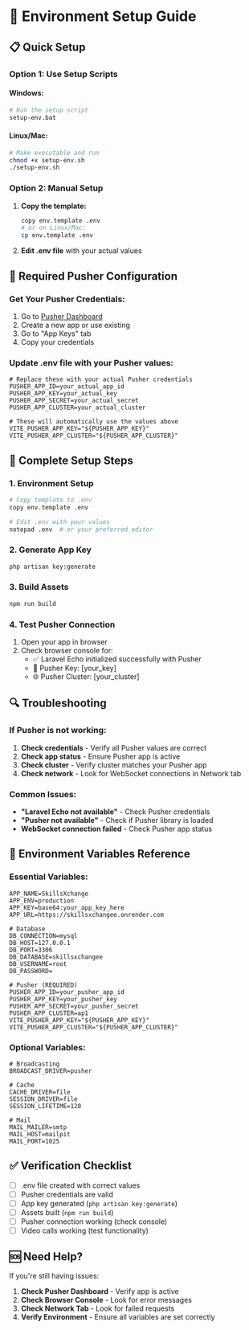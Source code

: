 # 🔧 Environment Setup Guide

## 📋 Quick Setup

### **Option 1: Use Setup Scripts**

#### **Windows:**
```bash
# Run the setup script
setup-env.bat
```

#### **Linux/Mac:**
```bash
# Make executable and run
chmod +x setup-env.sh
./setup-env.sh
```

### **Option 2: Manual Setup**

1. **Copy the template:**
   ```bash
   copy env.template .env
   # or on Linux/Mac:
   cp env.template .env
   ```

2. **Edit .env file** with your actual values

## 🔑 Required Pusher Configuration

### **Get Your Pusher Credentials:**

1. Go to [Pusher Dashboard](https://dashboard.pusher.com/)
2. Create a new app or use existing
3. Go to "App Keys" tab
4. Copy your credentials

### **Update .env file with your Pusher values:**

```env
# Replace these with your actual Pusher credentials
PUSHER_APP_ID=your_actual_app_id
PUSHER_APP_KEY=your_actual_key
PUSHER_APP_SECRET=your_actual_secret
PUSHER_APP_CLUSTER=your_actual_cluster

# These will automatically use the values above
VITE_PUSHER_APP_KEY="${PUSHER_APP_KEY}"
VITE_PUSHER_APP_CLUSTER="${PUSHER_APP_CLUSTER}"
```

## 🚀 Complete Setup Steps

### **1. Environment Setup**
```bash
# Copy template to .env
copy env.template .env

# Edit .env with your values
notepad .env  # or your preferred editor
```

### **2. Generate App Key**
```bash
php artisan key:generate
```

### **3. Build Assets**
```bash
npm run build
```

### **4. Test Pusher Connection**
1. Open your app in browser
2. Check browser console for:
   - ✅ Laravel Echo initialized successfully with Pusher
   - 🔑 Pusher Key: [your_key]
   - 🌐 Pusher Cluster: [your_cluster]

## 🔍 Troubleshooting

### **If Pusher is not working:**

1. **Check credentials** - Verify all Pusher values are correct
2. **Check app status** - Ensure Pusher app is active
3. **Check cluster** - Verify cluster matches your Pusher app
4. **Check network** - Look for WebSocket connections in Network tab

### **Common Issues:**

- **"Laravel Echo not available"** - Check Pusher credentials
- **"Pusher not available"** - Check if Pusher library is loaded
- **WebSocket connection failed** - Check Pusher app status

## 📝 Environment Variables Reference

### **Essential Variables:**
```env
APP_NAME=SkillsXchange
APP_ENV=production
APP_KEY=base64:your_app_key_here
APP_URL=https://skillsxchangee.onrender.com

# Database
DB_CONNECTION=mysql
DB_HOST=127.0.0.1
DB_PORT=3306
DB_DATABASE=skillsxchangee
DB_USERNAME=root
DB_PASSWORD=

# Pusher (REQUIRED)
PUSHER_APP_ID=your_pusher_app_id
PUSHER_APP_KEY=your_pusher_key
PUSHER_APP_SECRET=your_pusher_secret
PUSHER_APP_CLUSTER=ap1
VITE_PUSHER_APP_KEY="${PUSHER_APP_KEY}"
VITE_PUSHER_APP_CLUSTER="${PUSHER_APP_CLUSTER}"
```

### **Optional Variables:**
```env
# Broadcasting
BROADCAST_DRIVER=pusher

# Cache
CACHE_DRIVER=file
SESSION_DRIVER=file
SESSION_LIFETIME=120

# Mail
MAIL_MAILER=smtp
MAIL_HOST=mailpit
MAIL_PORT=1025
```

## ✅ Verification Checklist

- [ ] .env file created with correct values
- [ ] Pusher credentials are valid
- [ ] App key generated (`php artisan key:generate`)
- [ ] Assets built (`npm run build`)
- [ ] Pusher connection working (check console)
- [ ] Video calls working (test functionality)

## 🆘 Need Help?

If you're still having issues:

1. **Check Pusher Dashboard** - Verify app is active
2. **Check Browser Console** - Look for error messages
3. **Check Network Tab** - Look for failed requests
4. **Verify Environment** - Ensure all variables are set correctly
